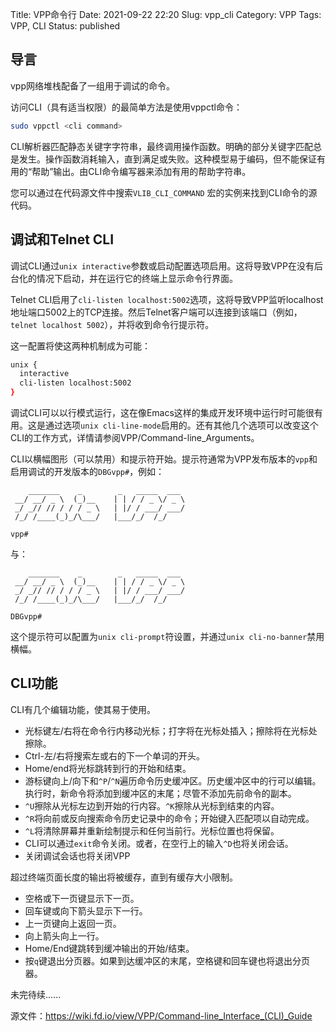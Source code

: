 Title: VPP命令行
Date: 2021-09-22 22:20
Slug: vpp_cli
Category: VPP
Tags: VPP, CLI
Status: published


## 导言

vpp网络堆栈配备了一组用于调试的命令。

访问CLI（具有适当权限）的最简单方法是使用vppctl命令：

```bash
sudo vppctl <cli command>
```

CLI解析器匹配静态关键字字符串，最终调用操作函数。明确的部分关键字匹配总是发生。操作函数消耗输入，直到满足或失败。这种模型易于编码，但不能保证有用的“帮助”输出。由CLI命令编写器来添加有用的帮助字符串。

您可以通过在代码源文件中搜索`VLIB_CLI_COMMAND` 宏的实例来找到CLI命令的源代码。


## 调试和Telnet CLI

调试CLI通过`unix interactive`参数或启动配置选项启用。这将导致VPP在没有后台化的情况下启动，并在运行它的终端上显示命令行界面。

Telnet CLI启用了`cli-listen localhost:5002`选项，这将导致VPP监听localhost地址端口5002上的TCP连接。然后Telnet客户端可以连接到该端口（例如，`telnet localhost 5002`），并将收到命令行提示符。

这一配置将使这两种机制成为可能：

```bash
unix {
  interactive
  cli-listen localhost:5002
}
```

调试CLI可以以行模式运行，这在像Emacs这样的集成开发环境中运行时可能很有用。这是通过选项`unix cli-line-mode`启用的。还有其他几个选项可以改变这个CLI的工作方式，详情请参阅VPP/Command-line_Arguments。

CLI以横幅图形（可以禁用）和提示符开始。提示符通常为VPP发布版本的`vpp`和启用调试的开发版本的`DBGvpp#`，例如：

```text
    _______    _        _   _____  ___ 
 __/ __/ _ \  (_)__    | | / / _ \/ _ \
 _/ _// // / / / _ \   | |/ / ___/ ___/
 /_/ /____(_)_/\___/   |___/_/  /_/    

vpp# 
```

与：

```text
    _______    _        _   _____  ___ 
 __/ __/ _ \  (_)__    | | / / _ \/ _ \
 _/ _// // / / / _ \   | |/ / ___/ ___/
 /_/ /____(_)_/\___/   |___/_/  /_/    

DBGvpp# 
```

这个提示符可以配置为`unix cli-prompt`符设置，并通过`unix cli-no-banner`禁用横幅。

## CLI功能

CLI有几个编辑功能，使其易于使用。

- 光标键左/右将在命令行内移动光标；打字将在光标处插入；擦除将在光标处擦除。
- Ctrl-左/右将搜索左或右的下一个单词的开头。
- Home/end将光标跳转到行的开始和结束。
- 游标键向上/向下和`^P`/`^N`遍历命令历史缓冲区。历史缓冲区中的行可以编辑。执行时，新命令将添加到缓冲区的末尾；尽管不添加先前命令的副本。
- `^U`擦除从光标左边到开始的行内容。`^K`擦除从光标到结束的内容。
- `^R`将向前或反向搜索命令历史记录中的命令；开始键入匹配项以自动完成。
- `^L`将清除屏幕并重新绘制提示和任何当前行。光标位置也将保留。
- CLI可以通过`exit`命令关闭。或者，在空行上的输入`^D`也将关闭会话。
- 关闭调试会话也将关闭VPP

超过终端页面长度的输出将被缓存，直到有缓存大小限制。

- 空格或下一页键显示下一页。
- 回车键或向下箭头显示下一行。
- 上一页键向上返回一页。
- 向上箭头向上一行。
- Home/End键跳转到缓冲输出的开始/结束。
- 按`q`键退出分页器。如果到达缓冲区的末尾，空格键和回车键也将退出分页器。



未完待续......

源文件：https://wiki.fd.io/view/VPP/Command-line_Interface_(CLI)_Guide